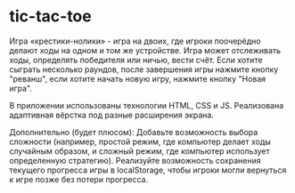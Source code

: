 # tic-tac-toe

Игра «крестики-нолики» -  игра на двоих, где игроки поочерёдно делают ходы на одном и том же устройстве.
Игра может отслеживать ходы, определять победителя или ничью, вести счёт. Если хотите сыграть несколько раундов, после завершения игры нажмите  кнопку "реванш", если хотите начать новую игру, нажмите кнопку "Новая игра".

В приложении использованы технологии HTML, CSS и JS. Реализована адаптивная вёрстка под разные расширения экрана.

Дополнительно (будет плюсом): 
Добавьте возможность выбора сложности (например, простой режим, где компьютер делает ходы случайным образом, и сложный режим, где компьютер использует определенную стратегию).
Реализуйте возможность сохранения текущего прогресса игры в localStorage, чтобы игроки могли вернуться к игре позже без потери прогресса.